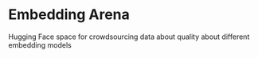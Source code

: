 # Embedding Arena
Hugging Face space for crowdsourcing data about quality about different embedding models
